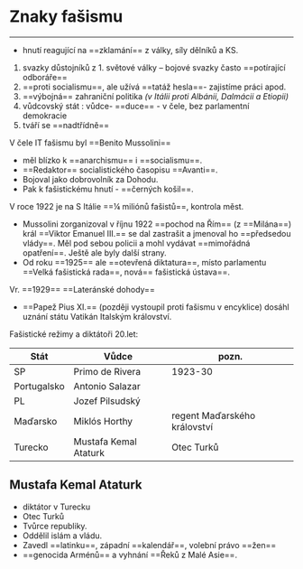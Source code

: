 # Znaky fašismu
---
- hnutí reagující na ==zklamání== z války, síly dělníků a KS.
1. svazky důstojníků z 1. světové války – bojové svazky často ==potírající odboráře==
2. ==proti socialismu==, ale užívá ==tatáž hesla==- zajistíme práci apod.
3. ==výbojná== zahraniční politika _(v Itálii proti Albánii, Dalmácii a Etiopii)_
4. vůdcovský stát : vůdce- ==duce== - v čele, bez parlamentní demokracie
5. tváří se ==nadtřídně==

V čele IT fašismu byl ==Benito Mussolini==
- měl blízko k ==anarchismu== i ==socialismu==.
- ==Redaktor== socialistického časopisu ==Avanti==.
- Bojoval jako dobrovolník za Dohodu.
- Pak k fašistickému hnutí - ==černých košil==.

V roce 1922 je na S Itálie ==¼ miliónů fašistů==, kontrola měst.
- Mussolini zorganizoval v říjnu 1922 ==pochod na Řím== (z ==Milána==) král ==Viktor Emanuel III.== se dal zastrašit a jmenoval ho ==předsedou vlády==. Měl pod sebou policii a mohl vydávat ==mimořádná opatření==. Ještě ale byly další strany.
- Od roku ==1925== ale ==otevřená diktatura==, místo parlamentu ==Velká fašistická rada==, nová== fašistická ústava==.

Vr. ==1929== ==Lateránské dohody==
- ==Papež Pius XI.== (později vystoupil proti fašismu v encyklice) dosáhl uznání státu Vatikán Italským království.

Fašistické režimy a diktátoři 20.let:

| Stát        | Vůdce                 | pozn.                        |
| ----------- | --------------------- | ---------------------------- |
| SP          | Primo de Rivera       | 1923-30                      |
| Portugalsko | Antonio Salazar       |                              |
| PL          | Jozef Pilsudský       |                              |
| Maďarsko    | Miklós Horthy         | regent Maďarského království |
| Turecko     | Mustafa Kemal Ataturk | Otec Turků                   |

## Mustafa Kemal Ataturk
- diktátor v Turecku
- Otec Turků
- Tvůrce republiky.
- Oddělil islám a vládu.
- Zavedl ==latinku==, západní ==kalendář==, volební právo ==žen==
- ==genocida Arménů== a vyhnání ==Řeků z Malé Asie==.